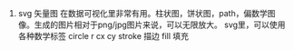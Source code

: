 1. svg 矢量图 在数据可视化里非常有用。柱状图，饼状图，path，偏数学图像。生成的图片相对于png/jpg图片来说，可以无限放大。
   svg里，可以使用各种数学标签
   circle
   r  cx   cy
   stroke 描边
   fill 填充